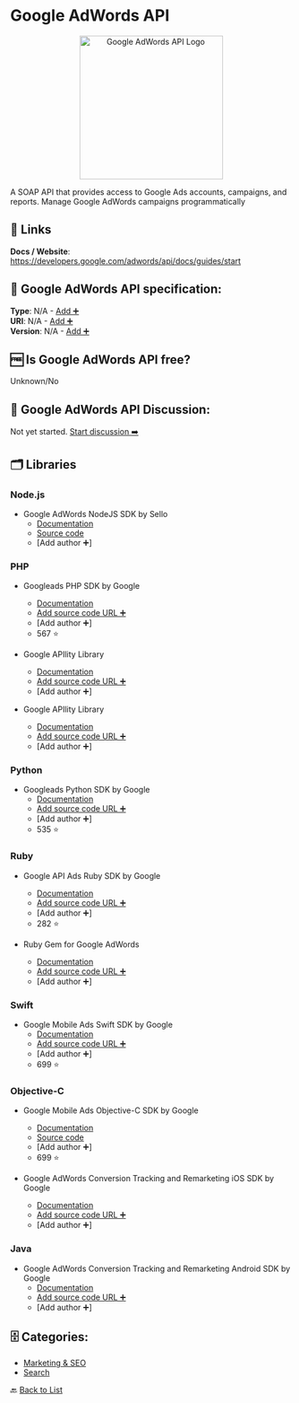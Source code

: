 # Google AdWords API
<p align="center">
    <img width="256" src="https://raw.githubusercontent.com/apis-list/apis-list/main/apis/google-adwords-api/logo_256x256.png" alt="Google AdWords API Logo"/>
</p>
A SOAP API that provides access to Google Ads accounts, campaigns, and reports. Manage Google AdWords campaigns programmatically

##  🔗 Links
**Docs / Website**: https://developers.google.com/adwords/api/docs/guides/start

## 🧬 Google AdWords API specification:
**Type**: N/A - [Add ➕](https://github.com/apis-list/apis-list/edit/main/apis-list.yaml)  
**URI**: N/A - [Add ➕](https://github.com/apis-list/apis-list/edit/main/apis-list.yaml)  
**Version**: N/A - [Add ➕](https://github.com/apis-list/apis-list/edit/main/apis-list.yaml)

## 🆓 Is Google AdWords API free?
 Unknown/No 

## 💬 Google AdWords API Discussion:
Not yet started. [Start discussion ➡️](https://github.com/apis-list/apis-list/discussions/new)

## 🗂️ Libraries
### Node.js
- Google AdWords NodeJS SDK by Sello
    - [Documentation](https://www.npmjs.com/package/@sellorex/adwords-api-vu)
    - [Source code](https://github.com/sello-rex/adwords-api)
    - [Add author ➕]

### PHP
- Googleads PHP SDK by Google
    - [Documentation](https://github.com/googleads/googleads-php-lib)
    - [Add source code URL ➕]()
    - [Add author ➕]
    - 567 ⭐

- Google APIlity Library
    - [Documentation]()
    - [Add source code URL ➕]()
    - [Add author ➕]

- Google APIlity Library
    - [Documentation]()
    - [Add source code URL ➕]()
    - [Add author ➕]

### Python
- Googleads Python SDK by Google
    - [Documentation](https://github.com/googleads/googleads-python-lib)
    - [Add source code URL ➕]()
    - [Add author ➕]
    - 535 ⭐

### Ruby
- Google API Ads Ruby SDK by Google
    - [Documentation](https://github.com/googleads/google-api-ads-ruby)
    - [Add source code URL ➕]()
    - [Add author ➕]
    - 282 ⭐

- Ruby Gem for Google AdWords
    - [Documentation](http://code.google.com/p/google-api-adwords-ruby/)
    - [Add source code URL ➕]()
    - [Add author ➕]

### Swift
- Google Mobile Ads Swift SDK by Google
    - [Documentation](https://github.com/googleads/googleads-mobile-ios-examples/tree/master/Swift)
    - [Add source code URL ➕]()
    - [Add author ➕]
    - 699 ⭐

### Objective-C
- Google Mobile Ads Objective-C SDK by Google 
    - [Documentation](https://developers.google.com/admob/ios/download)
    - [Source code](https://github.com/googleads/googleads-mobile-ios-examples/tree/master/Objective-C)
    - [Add author ➕]
    - 699 ⭐

- Google AdWords Conversion Tracking and Remarketing iOS SDK by Google
    - [Documentation](https://developers.google.com/app-conversion-tracking/ios/)
    - [Add source code URL ➕]()
    - [Add author ➕]

### Java
- Google AdWords Conversion Tracking and Remarketing Android SDK by Google
    - [Documentation](https://developers.google.com/app-conversion-tracking/android/)
    - [Add source code URL ➕]()
    - [Add author ➕]


## 🗄️ Categories:
- [Marketing & SEO](https://github.com/apis-list/apis-list#marketing--seo-)
- [Search](https://github.com/apis-list/apis-list#search-)

🔙  [Back to List](https://github.com/apis-list/apis-list)

